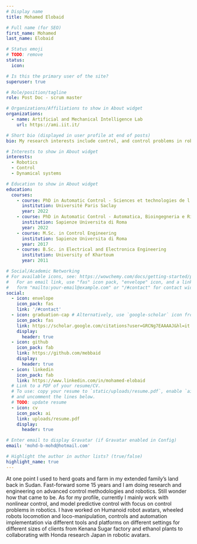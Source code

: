 ```yaml
---
# Display name
title: Mohamed Elobaid

# Full name (for SEO)
first_name: Mohamed
last_name: Elobaid

# Status emoji
# TODO: remove
status:
  icon:

# Is this the primary user of the site?
superuser: true

# Role/position/tagline
role: Post Doc - scrum master

# Organizations/Affiliations to show in About widget
organizations:
  - name: Artificial and Mechanical Intelligence Lab
    url: https://ami.iit.it/

# Short bio (displayed in user profile at end of posts)
bio: My research interests include control, and control problems in robotics and electro-mechanical systems

# Interests to show in About widget
interests:
  - Robotics
  - Control
  - Dynamical systems

# Education to show in About widget
education:
  courses:
    - course: PhD in Automatic Control - Sciences et technologies de l'information et de la communication
      institution: Université Paris Saclay
      year: 2022
    - course: PhD in Automatic Control - Automatica, Bioingegneria e Ricerca Operativ
      institution: Sapienze Universita di Roma
      year: 2022
    - course: M.Sc. in Control Engineering
      institution: Sapienze Universita di Roma
      year: 2017
    - course: B.Sc. in Electrical and Electronica Engineering
      institution: University of Khartoum
      year: 2011

# Social/Academic Networking
# For available icons, see: https://wowchemy.com/docs/getting-started/page-builder/#icons
#   For an email link, use "fas" icon pack, "envelope" icon, and a link in the
#   form "mailto:your-email@example.com" or "/#contact" for contact widget.
social:
  - icon: envelope
    icon_pack: fas
    link: '/#contact'
  - icon: graduation-cap # Alternatively, use `google-scholar` icon from `ai` icon pack
    icon_pack: fas
    link: https://scholar.google.com/citations?user=GRCNg7EAAAAJ&hl=it
    display:
      header: true
  - icon: github
    icon_pack: fab
    link: https://github.com/mebbaid
    display:
      header: true
  - icon: linkedin
    icon_pack: fab
    link: https://www.linkedin.com/in/mohamed-elobaid
  # Link to a PDF of your resume/CV.
  # To use: copy your resume to `static/uploads/resume.pdf`, enable `ai` icons in `params.yaml`,
  # and uncomment the lines below.
  # TODO: update resume
  - icon: cv
    icon_pack: ai
    link: uploads/resume.pdf
    display:
      header: true

# Enter email to display Gravatar (if Gravatar enabled in Config)
email: 'mohd-b-mohd@hotmail.com'

# Highlight the author in author lists? (true/false)
highlight_name: true
---
```


At one point I used to herd goats and farm in my extended family’s land back in Sudan. Fast-forward some
15 years and I am doing research and engineering on advanced control methodologies and robotics. Still wonder how that
came to be. As for my profile, currently I mainly work with nonlinear control, and model predictive control with
focus on control problems in robotics. I have worked on Humanoid robot avatars, wheeled robots locomotion and loco-manipulation,
controls and automation implementation via different tools and platforms on different settings for different sizes of clients from Kenana
Sugar factory and ethanol plants to collaborating with Honda research Japan in robotic avatars.